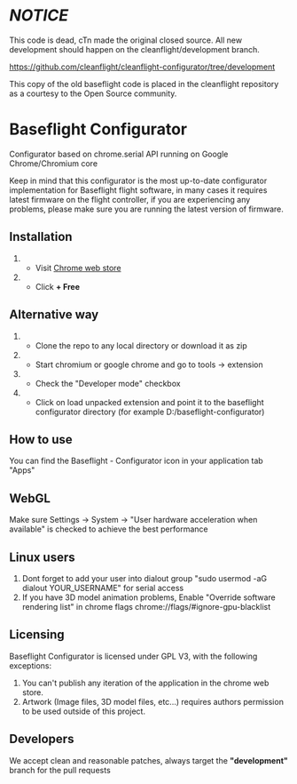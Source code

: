 *NOTICE*
========

This code is dead, cTn made the original closed source.  All new development should happen on the cleanflight/development branch.

https://github.com/cleanflight/cleanflight-configurator/tree/development

This copy of the old baseflight code is placed in the cleanflight repository as a courtesy to the Open Source community.


Baseflight Configurator
=======================
Configurator based on chrome.serial API running on Google Chrome/Chromium core

Keep in mind that this configurator is the most up-to-date configurator implementation for Baseflight flight software,
in many cases it requires latest firmware on the flight controller, if you are experiencing any problems,
please make sure you are running the latest version of firmware.

Installation
------------
1. - Visit [Chrome web store](https://chrome.google.com/webstore/detail/baseflight-multiwii-confi/mppkgnedeapfejgfimkdoninnofofigk)
2. - Click <strong>+ Free</strong>

Alternative way
---------------
1. - Clone the repo to any local directory or download it as zip
2. - Start chromium or google chrome and go to tools -> extension
3. - Check the "Developer mode" checkbox
4. - Click on load unpacked extension and point it to the baseflight configurator directory (for example D:/baseflight-configurator)

How to use
-----------
You can find the Baseflight - Configurator icon in your application tab "Apps"

WebGL
-----
Make sure Settings -> System -> "User hardware acceleration when available" is checked to achieve the best performance

Linux users
-----------
1. Dont forget to add your user into dialout group "sudo usermod -aG dialout YOUR_USERNAME" for serial access
2. If you have 3D model animation problems, Enable "Override software rendering list" in chrome flags chrome://flags/#ignore-gpu-blacklist

Licensing
---------
Baseflight Configurator is licensed under GPL V3, with the following exceptions:

1. You can't publish any iteration of the application in the chrome web store.
2. Artwork (Image files, 3D model files, etc...) requires authors permission to be used outside of this project.

Developers
----------
We accept clean and reasonable patches, always target the <strong>"development"</strong> branch for the pull requests
